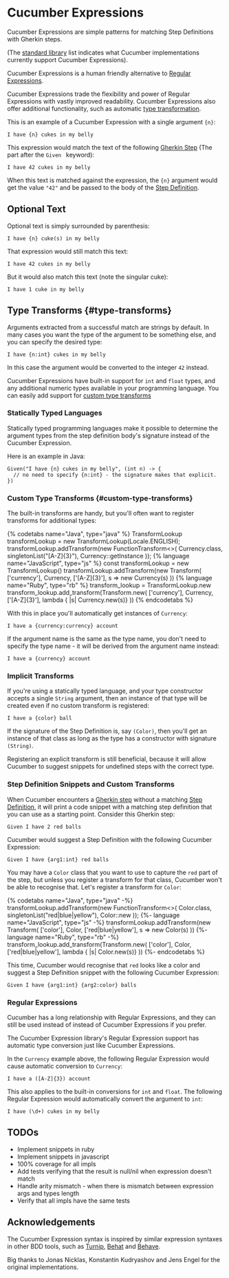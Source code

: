 # Cucumber Expressions

Cucumber Expressions are simple patterns for matching Step Definitions with
Gherkin steps.

(The [standard library](../standard-library.adoc#implementations) list indicates
what Cucumber implementations currently support Cucumber Expressions).

Cucumber Expressions is a human friendly alternative to [Regular Expressions](https://en.wikipedia.org/wiki/Regular_expression).

Cucumber Expressions trade the flexibility and power of Regular Expressions with
vastly improved readability. Cucumber Expressions also offer additional functionality,
such as automatic [type transformation](#type-transforms).

This is an example of a Cucumber Expression with a single argument `{n}`:

    I have {n} cukes in my belly

This expression would match the text of the following [Gherkin Step](../docs/gherkin.md#steps) (The part after the `Given ` keyword):

    I have 42 cukes in my belly

When this text is matched against the expression, the `{n}` argument would get the
value `"42"` and be passed to the body of the [Step Definition](../docs/step-definitions.md).

## Optional Text

Optional text is simply surrounded by parenthesis:

    I have {n} cuke(s) in my belly

That expression would still match this text:

    I have 42 cukes in my belly

But it would also match this text (note the singular cuke):

    I have 1 cuke in my belly

## Type Transforms {#type-transforms}

Arguments extracted from a successful match are strings by default. In many cases
you want the type of the argument to be something else, and you can specify the
desired type:

    I have {n:int} cukes in my belly

In this case the argument would be converted to the integer `42` instead.

Cucumber Expressions have built-in support for `int` and `float` types, and any
additional numeric types available in your programming language. You can easily
add support for [custom type transforms](#custom-type-transforms)

### Statically Typed Languages

Statically typed programming languages make it possible to determine the argument
types from the step definition body's signature instead of the Cucumber Expression.

Here is an example in Java:

```
Given("I have {n} cukes in my belly", (int n) -> {
  // no need to specify {n:int} - the signature makes that explicit.
})
```

### Custom Type Transforms {#custom-type-transforms}

The built-in transforms are handy, but you'll often want to register
transforms for additional types:

{% codetabs name="Java", type="java" %}
TransformLookup transformLookup = new TransformLookup(Locale.ENGLISH);
transformLookup.addTransform(new FunctionTransform<>(
  Currency.class,
  singletonList("[A-Z]{3}"),
  Currency::getInstance
));
{% language name="JavaScript", type="js" %}
const transformLookup = new TransformLookup()
transformLookup.addTransform(new Transform(
  ['currency'],
  Currency,
  ['[A-Z]{3}'],
  s => new Currency(s)
))
{% language name="Ruby", type="rb" %}
transform_lookup = TransformLookup.new
transform_lookup.add_transform(Transform.new(
  ['currency'],
  Currency,
  ['[A-Z]{3}'],
  lambda { |s| Currency.new(s)}
))
{% endcodetabs %}

With this in place you'll automatically get instances of `Currency`:

    I have a {currency:currency} account

If the argument name is the same as the type name, you don't need to specify
the type name - it will be derived from the argument name instead:

    I have a {currency} account

### Implicit Transforms

If you're using a statically typed language, and your type constructor accepts
a single `String` argument, then an instance of that type will be created even
if no custom transform is registered:

    I have a {color} ball

If the signature of the Step Definition is, say `(Color)`, then you'll get an instance
of that class as long as the type has a constructor with signature `(String)`.

Registering an explicit transform is still beneficial, because it will allow Cucumber
to suggest snippets for undefined steps with the correct type.

### Step Definition Snippets and Custom Transforms

When Cucumber encounters a [Gherkin step](../docs/gherkin.md#steps) without a
matching [Step Definition](#), it will print a code snippet with a matching
step definition that you can use as a starting point. Consider this Gherkin step:

    Given I have 2 red balls

Cucumber would suggest a Step Definition with the following Cucumber Expression:

    Given I have {arg1:int} red balls

You may have a `Color` class that you want to use to capture the `red` part of the
step, but unless you register a transform for that class, Cucumber won't be able
to recognise that. Let's register a transform for `Color`:

{% codetabs name="Java", type="java" -%}
transformLookup.addTransform(new FunctionTransform<>(
  Color.class,
  singletonList("red|blue|yellow"),
  Color::new
));
{%- language name="JavaScript", type="js" -%}
transformLookup.addTransform(new Transform(
  ['color'],
  Color,
  ['red|blue|yellow'],
  s => new Color(s)
))
{%- language name="Ruby", type="rb" -%}
transform_lookup.add_transform(Transform.new(
  ['color'],
  Color,
  ['red|blue|yellow'],
  lambda { |s| Color.new(s)}
))
{%- endcodetabs %}

This time, Cucumber would recognise that `red` looks like a color and suggest
a Step Definition snippet with the following Cucumber Expression:

    Given I have {arg1:int} {arg2:color} balls

### Regular Expressions

Cucumber has a long relationship with Regular Expressions, and they can still be
used instead of instead of Cucumber Expressions if you prefer.

The Cucumber Expression library's Regular Expression support has automatic type
conversion just like Cucumber Expressions.

In the `Currency` example above, the following Regular Expression would cause
automatic conversion to `Currency`:

    I have a ([A-Z]{3}) account

This also applies to the built-in conversions for `int` and `float`. The following
Regular Expression would automatically convert the argument to `int`:

    I have (\d+) cukes in my belly

## TODOs

* Implement snippets in ruby
* Implement snippets in javascript
* 100% coverage for all impls
* Add tests verifying that the result is null/nil when expression doesn't match
* Handle arity mismatch - when there is mismatch between expression args and types length
* Verify that all impls have the same tests

## Acknowledgements

The Cucumber Expression syntax is inspired by similar expression syntaxes in
other BDD tools, such as [Turnip](https://github.com/jnicklas/turnip), [Behat](https://github.com/Behat/Behat) and [Behave](https://github.com/behave/behave).

Big thanks to Jonas Nicklas, Konstantin Kudryashov and Jens Engel for the original
implementations.
